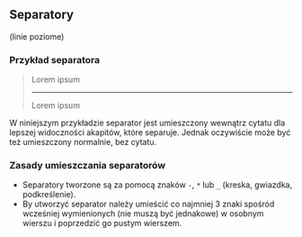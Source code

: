 ## Separatory

(linie poziome)


### Przykład separatora
> Lorem ipsum
>
> ---
> Lorem ipsum

W niniejszym przykładzie separator jest umieszczony wewnątrz cytatu dla lepszej widoczności akapitów, które separuje. Jednak oczywiście może być też umieszczony normalnie, bez cytatu.


### Zasady umieszczania separatorów
* Separatory tworzone są za pomocą znaków `-`, `*` lub `_` (kreska, gwiazdka, podkreślenie).
* By utworzyć separator należy umieścić co najmniej 3 znaki spośród wcześniej wymienionych (nie muszą być jednakowe) w osobnym wierszu i poprzedzić go pustym wierszem.